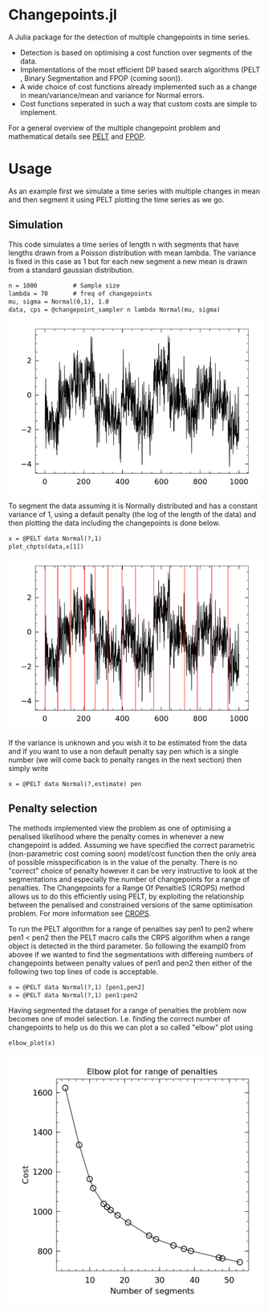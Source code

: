 # Changepoints.jl

A Julia package for the detection of multiple changepoints in time series.

- Detection is based on optimising a cost function over segments of the data.
- Implementations of the most efficient DP based search algorithms (PELT , Binary Segmentation and FPOP (coming soon)).
- A wide choice of cost functions already implemented such as a change in mean/variance/mean and variance for Normal errors.
- Cost functions seperated in such a way that custom costs are simple to implement.

For a general overview of the multiple changepoint problem and mathematical details see [PELT](http://arxiv.org/pdf/1101.1438.pdf) and [FPOP](http://arxiv.org/abs/1409.1842).

# Usage

As an example first we simulate a time series with multiple changes in mean and then segment it using PELT plotting the time series as we go.

## Simulation

This code simulates a time series of length n with segments that have lengths drawn from a Poisson distribution with mean lambda. The variance
is fixed in this case as 1 but for each new segment a new mean is drawn from a standard gaussian distribution.

```
n = 1000          # Sample size
lambda = 70       # freq of changepoints
mu, sigma = Normal(0,1), 1.0 
data, cps = @changepoint_sampler n lambda Normal(mu, sigma)
```

![Winston plot of simulated changepoints](/docs/example.png?raw=true "Simulated Changepoints")

To segment the data assuming it is Normally distributed and has a constant variance of 1, using a default penalty (the log of the length of the data) and then plotting the data
including the changepoints is done below.

```
x = @PELT data Normal(?,1)
plot_chpts(data,x[1]) 
```

![Winston plot of Changepoints detected by PELT](/docs/example_pelt.png?raw=true "Changepoints detected by PELT")

If the variance is unknown and you wish it to be estimated from the data and if you want to use a non default penalty say pen
which is a single number (we will come back to penalty ranges in the next section) then simply write

```
x = @PELT data Normal(?,estimate) pen
```


## Penalty selection

The methods implemented view the problem as one of optimising a penalised likelihood where the penalty comes in whenever a new changepoint is added. Assuming 
we have specified the correct parametric (non-parametric cost coming soon) model/cost function then the only area of possible misspecification is in the 
value of the penalty. There is no "correct" choice of penalty however it can be very instructive to look at the segmentations and especially the number of changepoints
for a range of penalties. The Changepoints for a Range Of PenaltieS (CROPS) method allows us to do this efficiently using PELT, by exploiting the relationship 
between the penalised and constrained versions of the same optimisation problem. For more information see [CROPS](http://arxiv.org/abs/1412.3617).

To run the PELT algorithm for a range of penalties say pen1 to pen2 where pen1 < pen2 then the PELT macro calls the CRPS algorithm when a range
object is detected in the third parameter. So following the exampl0 from abovee if we wanted to find the segmentations with differeing numbers of changepoints
between penalty values of pen1 and pen2 then either of the following two top lines of code is acceptable.

```
x = @PELT data Normal(?,1) [pen1,pen2]
x = @PELT data Normal(?,1) pen1:pen2
```

Having segmented the dataset for a range of penalties the problem now becomes one of model selection. I.e. finding the correct number of changepoints
to help us do this we can plot a so called "elbow" plot using

```
elbow_plot(x)
```
![Winston plot of cost against number of changepoints](/docs/elbowplot.png?raw=true "Elbow plot")
